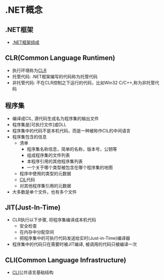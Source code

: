 # .NET概念

## .NET框架

- [.NET框架组成](dotnet-frame.md)

## CLR(Common Language Runtimen)

- 执行环境称为[CLR](dotnet-clr.md)
- 托管代码: .NET框架编写的代码称为托管代码
- 非托管代码: 不在CLR控制之下运行的代码，比如Win32 C/C++,称为非托管代码

## 程序集

- 编译成CIL, 源代码生成名为程序集的输出文件
- 程序集是[可执行文件]或DLL
- 程序集中的代码不是本机代码，而是一种被称作CIL的中间语言
- 程序集包含的信息
  - 清单
    - 程序集名称信息，简单的名称，版本号，公钥等
    - 组成程序集的文件列表
    - 本程序引用的其他程序集列表
    - 一个关于哪个类型被包含在哪个程序集的地图
  - 程序中使用的类型的元数据
  - [CIL](dotnet-cil.md)代码
  - 对其他程序集引用的元数据
- 大多数是单个文件，也有多个文件  

## JIT(Just-In-Time)

- CLR执行以下步骤, 将程序集编译成本机代码
  - 安全检查
  - 在内存中分配空间
  - 把程序集中的可执行代码发送给实时(Just-in-Time)编译器
- 程序集中的代码只在需要时被JIT编译, 被调用的代码只被编译一次

## CLI(Common Language Infrastructure)

- [CLI](dotnet-cli.md)公共语言基础结构
